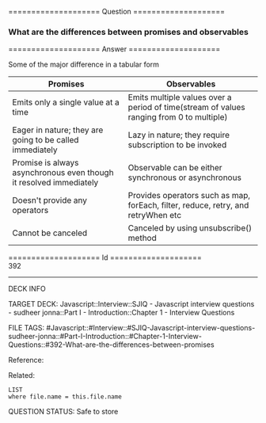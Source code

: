 ==================== Question ====================  

### What are the differences between promises and observables  

==================== Answer ====================  

Some of the major difference in a tabular form

| Promises                                                           | Observables                                                                              |
| ------------------------------------------------------------------ | ---------------------------------------------------------------------------------------- |
| Emits only a single value at a time                                | Emits multiple values over a period of time(stream of values ranging from 0 to multiple) |
| Eager in nature; they are going to be called immediately           | Lazy in nature; they require subscription to be invoked                                  |
| Promise is always asynchronous even though it resolved immediately | Observable can be either synchronous or asynchronous                                     |
| Doesn't provide any operators                                      | Provides operators such as map, forEach, filter, reduce, retry, and retryWhen etc        |
| Cannot be canceled                                                 | Canceled by using unsubscribe() method                                                   |

==================== Id ====================  
392
<!--ID: 1707879859611-->

---

DECK INFO

TARGET DECK: Javascript::Interview::SJIQ - Javascript interview questions - sudheer jonna::Part I - Introduction::Chapter 1 - Interview Questions

FILE TAGS: #Javascript::#Interview::#SJIQ-Javascript-interview-questions-sudheer-jonna::#Part-I-Introduction::#Chapter-1-Interview-Questions::#392-What-are-the-differences-between-promises

Reference:

Related:

```dataview
LIST
where file.name = this.file.name
```
QUESTION STATUS: Safe to store
